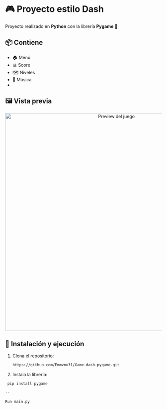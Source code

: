 # 🎮 Proyecto estilo Dash  

Proyecto realizado en **Python** con la librería **Pygame** 🐍  

## 📦 Contiene
- 🏠 Menú  
- 📊 Score  
- 🗺️ Niveles  
- 🎵 Música
- 
## 🖼️ Vista previa
<p align="center">
  <img src="https://github.com/user-attachments/assets/a6448bb4-89a0-4e79-be1b-04f7bd5ef332" width="700" alt="Preview del juego"/>
</p>

## 🚀 Instalación y ejecución
1. Clona el repositorio:
   ```bash
   https://github.com/Emmvnu3l/Game-dash-pygame.git
   
2. Instala la librería:
  ```bash
   pip install pygame

--

Run main.py
